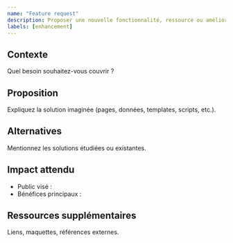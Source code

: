 ```yaml
---
name: "Feature request"
description: Proposer une nouvelle fonctionnalité, ressource ou amélioration
labels: [enhancement]
---
```


## Contexte
Quel besoin souhaitez-vous couvrir ?

## Proposition
Expliquez la solution imaginée (pages, données, templates, scripts, etc.).

## Alternatives
Mentionnez les solutions étudiées ou existantes.

## Impact attendu
- Public visé :
- Bénéfices principaux :

## Ressources supplémentaires
Liens, maquettes, références externes.

